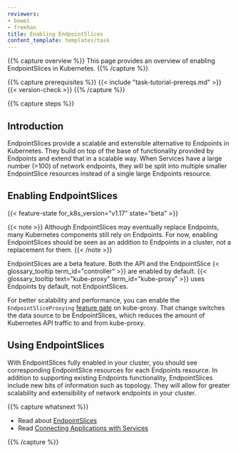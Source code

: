 ```yaml
---
reviewers:
- bowei
- freehan
title: Enabling EndpointSlices
content_template: templates/task
---
```


{{% capture overview %}}
This page provides an overview of enabling EndpointSlices in Kubernetes.
{{% /capture %}}


{{% capture prerequisites %}}
  {{< include "task-tutorial-prereqs.md" >}} {{< version-check >}}
{{% /capture %}}

{{% capture steps %}}

## Introduction

EndpointSlices provide a scalable and extensible alternative to Endpoints in
Kubernetes. They build on top of the base of functionality provided by Endpoints
and extend that in a scalable way. When Services have a large number (>100) of
network endpoints, they will be split into multiple smaller EndpointSlice
resources instead of a single large Endpoints resource.

## Enabling EndpointSlices

{{< feature-state for_k8s_version="v1.17" state="beta" >}}

{{< note >}}
Although EndpointSlices may eventually replace Endpoints, many Kubernetes
components still rely on Endpoints. For now, enabling EndpointSlices should be
seen as an addition to Endpoints in a cluster, not a replacement for them.
{{< /note >}}

EndpointSlices are a beta feature. Both the API and the EndpointSlice
{< glossary_tooltip term_id="controller" >}} are enabled by default.
{{<  glossary_tooltip text="kube-proxy" term_id="kube-proxy" >}}
uses Endpoints by default, not EndpointSlices.

For better scalability and performance, you can enable the
`EndpointSliceProxying`
[feature gate](/docs/reference/command-line-tools-reference/feature-gates/)
on kube-proxy. That change
switches the data source to be EndpointSlices, which reduces the amount of
Kubernetes API traffic to and from kube-proxy.

## Using EndpointSlices

With EndpointSlices fully enabled in your cluster, you should see corresponding
EndpointSlice resources for each Endpoints resource. In addition to supporting
existing Endpoints functionality, EndpointSlices include new bits of information
such as topology. They will allow for greater scalability and extensibility of
network endpoints in your cluster.

{{% capture whatsnext %}}

* Read about [EndpointSlices](/docs/concepts/services-networking/endpoint-slices/)
* Read [Connecting Applications with Services](/docs/concepts/services-networking/connect-applications-service/)

{{% /capture %}}
